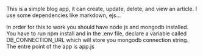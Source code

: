 This is a simple blog app, it can create, update, delete, and view an article.
I use some dependencies like markdown, ejs...

In order for this to work you should have node js and mongodb installed.
You have to run npm install and in the .env file, declare a variable called DB_CONNECTION_URL which will store you mongodb connection string. 
The entre point of the app is app.js